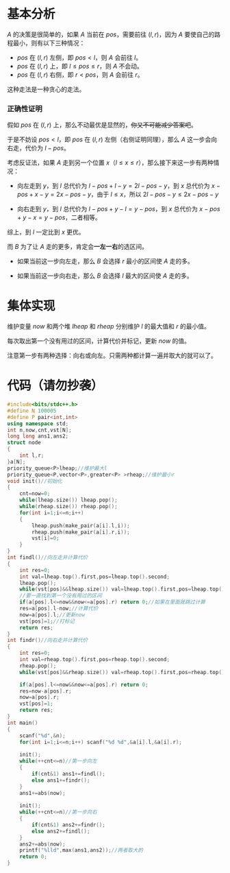 # 基本分析

$A$ 的决策是很简单的，如果 $A$ 当前在 $pos$，需要前往 $(l,r)$，因为 $A$ 要使自己的路程最小，则有以下三种情况：

- $pos$ 在 $(l,r)$ 左侧，即 $pos<l$，则 $A$ 会前往 $l$。
- $pos$ 在 $(l,r)$ 上，即 $l\leq pos\leq r$，则 $A$ 不会动。
- $pos$ 在 $(l,r)$ 右侧，即 $r<pos$，则 $A$ 会前往 $r$。

这种走法是一种贪心的走法。

### 正确性证明

假如 $pos$ 在 $(l,r)$ 上，那么不动最优是显然的，~~你又不可能减少答案吧~~。

于是不妨设 $pos<l$，即 $pos$ 在 $(l,r)$ 左侧（右侧证明同理），那么 $A$ 这一步会向右走，代价为 $l-pos$。

考虑反证法，如果 $A$ 走到另一个位置 $x$（$l\leq x\leq r$），那么接下来这一步有两种情况：

- 向左走到 $y$，到 $l$ 总代价为 $l-pos+l-y=2l-pos-y$，到 $x$ 总代价为 $x-pos+x-y=2x-pos-y$，由于 $l\leq x$，所以 $2l-pos-y \leq 2x-pos-y$

- 向右走到 $y$，到 $l$ 总代价为 $l-pos+y-l=y-pos$，到 $x$ 总代价为 $x-pos+y-x=y-pos$，二者相等。

综上，到 $l$ 一定比到 $x$ 更优。

而 $B$ 为了让 $A$ 走的更多，肯定会**一左一右**的选区间。

- 如果当前这一步向左走，那么 $B$ 会选择 $r$ 最小的区间使 $A$ 走的多。

- 如果当前这一步向右走，那么 $B$ 会选择 $l$ 最大的区间使 $A$ 走的多。

# 集体实现

维护变量 $now$ 和两个堆 $lheap$ 和 $rheap$ 分别维护 $l$ 的最大值和 $r$ 的最小值。

每次取出第一个没有用过的区间，计算代价并标记，更新 $now$ 的值。

注意第一步有两种选择：向右或向左。只需两种都计算一遍并取大的就可以了。

# 代码（请勿抄袭）

```cpp
#include<bits/stdc++.h>
#define N 100005
#define P pair<int,int>
using namespace std;
int n,now,cnt,vst[N];
long long ans1,ans2;
struct node
{
	int l,r;
}a[N];
priority_queue<P>lheap;//维护最大l 
priority_queue<P,vector<P>,greater<P> >rheap;//维护最小r 
void init()//初始化 
{
	cnt=now=0;
	while(lheap.size()) lheap.pop();
	while(rheap.size()) rheap.pop();
	for(int i=1;i<=n;i++)
	{
		lheap.push(make_pair(a[i].l,i));
		rheap.push(make_pair(a[i].r,i));
		vst[i]=0;
	}
}
int findl()//向左走并计算代价 
{
	int res=0;
	int val=lheap.top().first,pos=lheap.top().second;
	lheap.pop();
	while(vst[pos]&&lheap.size()) val=lheap.top().first,pos=lheap.top().second,lheap.pop();
	//要一直找到第一个没有用过的区间 
	if(a[pos].l<=now&&now<=a[pos].r) return 0;//如果在里面就跳过计算 
	res=a[pos].l-now;//计算代价 
	now=a[pos].l;//更新now 
	vst[pos]=1;//打标记 
	return res;
}
int findr()//向右走并计算代价 
{
	int res=0;
	int val=rheap.top().first,pos=rheap.top().second;
	rheap.pop();
	while(vst[pos]&&rheap.size()) val=rheap.top().first,pos=rheap.top().second,rheap.pop();

	if(a[pos].l<=now&&now<=a[pos].r) return 0;
	res=now-a[pos].r;
	now=a[pos].r;
	vst[pos]=1;
	return res;
}
int main()
{
	scanf("%d",&n);
	for(int i=1;i<=n;i++) scanf("%d %d",&a[i].l,&a[i].r);
	
	init();
	while(++cnt<=n)//第一步向左 
	{
		if(cnt&1) ans1+=findl();
		else ans1+=findr();
	}
	ans1+=abs(now);
	
	init();
	while(++cnt<=n)//第一步向右
	{
		if(cnt&1) ans2+=findr();
		else ans2+=findl();
	}
	ans2+=abs(now);
	printf("%lld",max(ans1,ans2));//两者取大的 
	return 0;
}
```